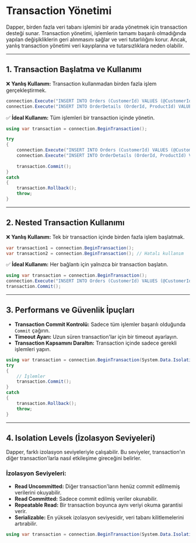 # Transaction Yönetimi

Dapper, birden fazla veri tabanı işlemini bir arada yönetmek için transaction desteği sunar. Transaction yönetimi, işlemlerin tamamı başarılı olmadığında yapılan değişikliklerin geri alınmasını sağlar ve veri tutarlılığını korur. Ancak, yanlış transaction yönetimi veri kayıplarına ve tutarsızlıklara neden olabilir.

---

## 1. Transaction Başlatma ve Kullanımı

❌ **Yanlış Kullanım:** Transaction kullanmadan birden fazla işlem gerçekleştirmek.

```csharp
connection.Execute("INSERT INTO Orders (CustomerId) VALUES (@CustomerId)", new { CustomerId = 1 });
connection.Execute("INSERT INTO OrderDetails (OrderId, ProductId) VALUES (@OrderId, @ProductId)", new { OrderId = 1, ProductId = 1 });
```

✅ **İdeal Kullanım:** Tüm işlemleri bir transaction içinde yönetin.

```csharp
using var transaction = connection.BeginTransaction();

try
{
    connection.Execute("INSERT INTO Orders (CustomerId) VALUES (@CustomerId)", new { CustomerId = 1 }, transaction);
    connection.Execute("INSERT INTO OrderDetails (OrderId, ProductId) VALUES (@OrderId, @ProductId)", new { OrderId = 1, ProductId = 1 }, transaction);
    
    transaction.Commit();
}
catch
{
    transaction.Rollback();
    throw;
}
```

---

## 2. Nested Transaction Kullanımı

❌ **Yanlış Kullanım:** Tek bir transaction içinde birden fazla işlem başlatmak.

```csharp
var transaction1 = connection.BeginTransaction();
var transaction2 = connection.BeginTransaction(); // Hatalı kullanım
```

✅ **İdeal Kullanım:** Her bağlantı için yalnızca bir transaction başlatın.

```csharp
using var transaction = connection.BeginTransaction();
connection.Execute("INSERT INTO Orders (CustomerId) VALUES (@CustomerId)", new { CustomerId = 1 }, transaction);
transaction.Commit();
```

---

## 3. Performans ve Güvenlik İpuçları

- **Transaction Commit Kontrolü:** Sadece tüm işlemler başarılı olduğunda `Commit` çağırın.
- **Timeout Ayarı:** Uzun süren transaction'lar için bir timeout ayarlayın.
- **Transaction Kapsamını Daraltın:** Transaction içinde sadece gerekli işlemleri yapın.

```csharp
using var transaction = connection.BeginTransaction(System.Data.IsolationLevel.Serializable);
try
{
    // İşlemler
    transaction.Commit();
}
catch
{
    transaction.Rollback();
    throw;
}
```

---

## 4. Isolation Levels (İzolasyon Seviyeleri)

Dapper, farklı izolasyon seviyeleriyle çalışabilir. Bu seviyeler, transaction'ın diğer transaction'larla nasıl etkileşime gireceğini belirler.

### İzolasyon Seviyeleri:
- **Read Uncommitted:** Diğer transaction'ların henüz commit edilmemiş verilerini okuyabilir.
- **Read Committed:** Sadece commit edilmiş veriler okunabilir.
- **Repeatable Read:** Bir transaction boyunca aynı veriyi okuma garantisi verir.
- **Serializable:** En yüksek izolasyon seviyesidir, veri tabanı kilitlemelerini artırabilir.

```csharp
using var transaction = connection.BeginTransaction(System.Data.IsolationLevel.RepeatableRead);
```